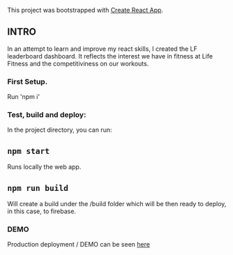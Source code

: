 This project was bootstrapped with [Create React App](https://github.com/facebook/create-react-app).

## INTRO
In an attempt to learn and improve my react skills, I created the LF leaderboard dashboard.
It reflects the interest we have in fitness at Life Fitness and the competitiviness on our workouts.


### First Setup.

Run 'npm i'

### Test, build and deploy:

In the project directory, you can run:

## `npm start`

Runs locally the web app.

## `npm run build`

Will create a build under the /build folder which will be then ready to deploy, in this case, to firebase.


### DEMO
Production deployment / DEMO can be seen [here](https://lfgymdashboard.web.app/)